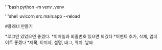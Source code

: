 
'''bash
python -m venv .venv

'''shell
uvicorn src.main:app --reload

#플래너 만들기

*로그인 있었으면 좋겠다.
    *이메일과 비밀번호 있으면 되겠다
*이벤트 추가, 삭제, 업데이트 좋겠다
    *제목, 이미지, 설명, 태그, 위치, 날짜